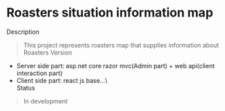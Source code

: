 # Roasters situation information map
Description
> This project represents roasters map that supplies information about Roasters
Version
* Server side part: asp.net core razor mvc(Admin part) + web api(client interaction part)
* Client side part: react js base...\  
Status
 > In development
